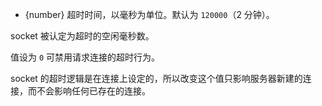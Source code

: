 <!-- YAML
added: v0.9.12
-->

* {number} 超时时间，以毫秒为单位。默认为 `120000`（2 分钟）。

socket 被认定为超时的空闲毫秒数。

值设为 `0` 可禁用请求连接的超时行为。

socket 的超时逻辑是在连接上设定的，所以改变这个值只影响服务器新建的连接，而不会影响任何已存在的连接。

